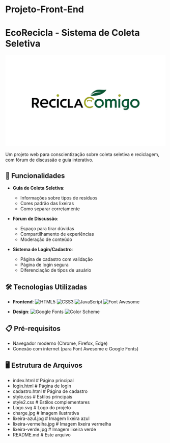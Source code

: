 # Projeto-Front-End

# EcoRecicla - Sistema de Coleta Seletiva

![Logo do Projeto](Logo.svg)

Um projeto web para conscientização sobre coleta seletiva e reciclagem, com fórum de discussão e guia interativo.

## 🚀 Funcionalidades

- **Guia de Coleta Seletiva**:
  - Informações sobre tipos de resíduos
  - Cores padrão das lixeiras
  - Como separar corretamente

- **Fórum de Discussão**:
  - Espaço para tirar dúvidas
  - Compartilhamento de experiências
  - Moderação de conteúdo

- **Sistema de Login/Cadastro**:
  - Página de cadastro com validação
  - Página de login segura
  - Diferenciação de tipos de usuário

## 🛠 Tecnologias Utilizadas

- **Frontend**:
  ![HTML5](https://img.shields.io/badge/-HTML5-E34F26?style=flat-square&logo=html5&logoColor=white)
  ![CSS3](https://img.shields.io/badge/-CSS3-1572B6?style=flat-square&logo=css3)
  ![JavaScript](https://img.shields.io/badge/-JavaScript-F7DF1E?style=flat-square&logo=javascript&logoColor=black)
  ![Font Awesome](https://img.shields.io/badge/-Font%20Awesome-528DD7?style=flat-square&logo=font-awesome&logoColor=white)

- **Design**:
  ![Google Fonts](https://img.shields.io/badge/-Google%20Fonts-4285F4?style=flat-square&logo=google-fonts&logoColor=white)
  ![Color Scheme](https://img.shields.io/badge/-Paleta%20de%20Cores-1D361F-859B48?style=flat-square)

## 📋 Pré-requisitos

- Navegador moderno (Chrome, Firefox, Edge)
- Conexão com internet (para Font Awesome e Google Fonts)

## 🖥 Estrutura de Arquivos
- index.html # Página principal
- login.html # Página de login
- cadastro.html # Página de cadastro
- style.css # Estilos principais
- style2.css # Estilos complementares
- Logo.svg # Logo do projeto
- charge.jpg # Imagem ilustrativa
- lixeira-azul.jpg # Imagem lixeira azul
- lixeira-vermelha.jpg # Imagem lixeira vermelha
- lixeira-verde.jpg # Imagem lixeira verde
- README.md # Este arquivo
